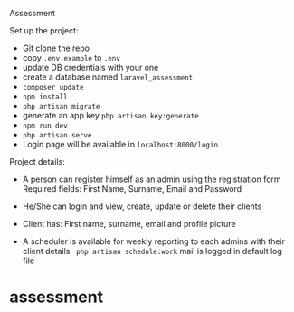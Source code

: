 Assessment

Set up the project:

- Git clone the repo
- copy `.env.example` to `.env`
- update DB credentials with your one
- create a database named `laravel_assessment`
- `composer update`
- `npm install`
- `php artisan migrate`
- generate an app key `php artisan key:generate`
- `npm run dev`
- `php artisan serve`
- Login page will be available in `localhost:8000/login`

Project details:

- A person can register himself as an admin using the registration form
  Required fields: First Name, Surname, Email and Password

- He/She can login and view, create, update or delete their clients

- Client has: First name, surname, email and profile picture

- A scheduler is available for weekly reporting to each admins with their client details
  ` php artisan schedule:work`
    mail is logged in default log file
# assessment
